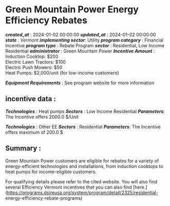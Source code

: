 # Green Mountain Power Energy Efficiency Rebates 
 ***created_at*** : 2024-01-02 00:00:00 
 ***updated_at*** : 2024-01-02 00:00:00 
 ***state** : Vermont 
 **implementing sector***: Utility 
 ***program category*** : Financial Incentive 
 ***program type*** : Rebate Program 
 ***sector*** : Residential, Low Income Residential 
 ***administrator*** : Green Mountain Power 
 ***Incentive Amount*** : Induction Cooktop: $200  
Electric Lawn Tractors: $100  
Electric Push Mowers: $50  
Heat Pumps: $2,000/unit (for low-income customers)

 
 ***Equipment Requirements*** : See program website for more information

 
 ## incentive data : 
 ***Technologies*** : Heat pumps 
 ***Sectors*** : Low Income Residential 
 ***Parameters***: The Incentive offers 2000.0 $/Unit 
 
 ***Technologies*** : Other EE 
 ***Sectors*** : Residential 
 ***Parameters***: The Incentive offers maximum of 200.0 $ 
 
 ## Summary : 
 Green Mountain Power customers are eligible for rebates for a variety of
energy-efficient technologies and installations, from induction cooktops to
heat pumps for income-eligible customers.

For qualifying details please refer to the cited website. You will also find
several Efficiency Vermont incentives that you can also find
[here.](https://programs.dsireusa.org/system/program/detail/2325/residential-
energy-efficiency-rebate-programs)

 
 